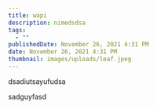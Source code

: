 ```yaml
---
title: wapi
description: nimedsdsa
tags:
  - ""
publishedDate: November 26, 2021 4:31 PM
date: November 26, 2021 4:31 PM
thumbnail: images/uploads/leaf.jpeg
---
```

dsadiutsayufudsa

sadguyfasd